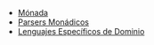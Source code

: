 -   [Mónada](monada.html)
-   [Parsers Monádicos](parsers-monadicos.html)
-   [Lenguajes Específicos de Dominio](lenguajes-especificos-de-dominio.html)

